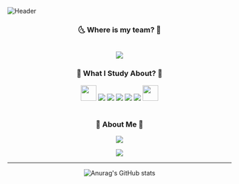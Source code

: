 ![Header](https://capsule-render.vercel.app/api?type=cylinder&color=gradient&customColorList=0,2,12,15&height=300&section=header&text=Han%20YoonTaek&animation=twinkling&fontSize=90&desc=Korean%20DMU%20AI%20student&descSize=30&descAlignY=70)

<!-- 뱃지 -->

<div style="text-align:center;">
<p></p>
<h3 align="center"> 🌜 Where is my team? 🌛 </h3>
 
<p align="center">
  <br>
  <a href="https://github.com/ossQB" target="_blank"><img src="https://img.shields.io/badge/2team-5468FF?style=for-the-badge&logo=Apostrophe&logoColor=white"/></a>

<div style="text-align:center;">
<p></p>
<h3 align="center"> 🏴 What I Study About? 🏴 </h3>
 
<p align="center">
 <img src="https://user-images.githubusercontent.com/85077262/195754101-8a3ca706-7e7f-48ef-9497-f6d56f82d5c7.png" width="35px">
  <a href="https://www.python.org/" target="_blank"><img src="https://img.shields.io/badge/Python-3776AB?style=for-the-badge&logo=Python&logoColor=f6d365"/></a>
  <a href=https://code.visualstudio.com/" target="_blank"><img src="https://img.shields.io/badge/HTML-000000?style=for-the-badge&logo=Visual Studio Code&logoColor=007ACC"/></a>
  <a href="https://visualstudio.microsoft.com/" target="_blank"><img src="https://img.shields.io/badge/C-A8B9CC?style=for-the-badge&logo=Visual Studio&logoColor=5C2D91"/></a>
  <a href="https://www.mysql.com/" target="_blank"><img src="https://img.shields.io/badge/MySQL-4479A1?style=for-the-badge&logo=MySQL&logoColor=white"/></a>
  <a href="https://www.java.com/ko/" target="_blank"><img src="https://img.shields.io/badge/JAVA-4facfe?style=for-the-badge&logo=Eclipse IDE&logoColor=000000"/></a>
  <img src="https://user-images.githubusercontent.com/85077262/195754101-8a3ca706-7e7f-48ef-9497-f6d56f82d5c7.png" width="35px">
  <br><br>
                                                                                                                           
<p></p>
<h3 align="center"> 🤔 About Me 🤔 </h3>
                                                                                                                           
<p align="center">
  <a href="mailto:nifl0331@gmail.com"><img src="https://img.shields.io/badge/Mail(Google)-EA4335?style=flat-square&logo=Gmail&logoColor=white&link=nifl0331@google.com"/></a>
</p>
                                                                                                                           
<p align="center">
  <a href="https://hits.seeyoufarm.com"><img src="https://hits.seeyoufarm.com/api/count/incr/badge.svg?url=https://github.com/gnarcousin&count_bg=%238EC5FC&title_bg=%23DADADB&icon=github.svg&icon_color=%23888888&title=Hits&edge_flat=false"/></a>
</p>

---

![Anurag's GitHub stats](https://github-readme-stats.vercel.app/api?username=ossQB&show_icons=true&theme=maroongold)
  
<!--
**gnarcousin/gnarcousin** is a ✨ _special_ ✨ repository because its `README.md` (this file) appears on your GitHub profile.

Here are some ideas to get you started:

- 🔭 I’m currently working on ...
- 🌱 I’m currently learning ...
- 👯 I’m looking to collaborate on ...
- 🤔 I’m looking for help with ...
- 💬 Ask me about ...
- 📫 How to reach me: ...
- 😄 Pronouns: ...
- ⚡ Fun fact: ...
-->
